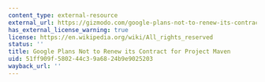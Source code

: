 ```yaml
---
content_type: external-resource
external_url: https://gizmodo.com/google-plans-not-to-renew-its-contract-for-project-mave-1826488620
has_external_license_warning: true
license: https://en.wikipedia.org/wiki/All_rights_reserved
status: ''
title: Google Plans Not to Renew its Contract for Project Maven
uid: 51ff909f-5802-44c3-9a68-24b9e9025203
wayback_url: ''
---
```

